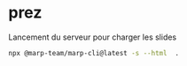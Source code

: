 # prez

Lancement du serveur pour charger les slides

```bash
npx @marp-team/marp-cli@latest -s --html  .
```